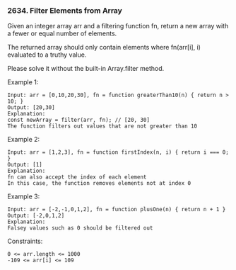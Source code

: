 ### 2634. Filter Elements from Array

Given an integer array arr and a filtering function fn, return a new array with a fewer or equal number of elements.

The returned array should only contain elements where fn(arr[i], i) evaluated to a truthy value.

Please solve it without the built-in Array.filter method.



Example 1:

    Input: arr = [0,10,20,30], fn = function greaterThan10(n) { return n > 10; }
    Output: [20,30]
    Explanation:
    const newArray = filter(arr, fn); // [20, 30]
    The function filters out values that are not greater than 10

Example 2:

    Input: arr = [1,2,3], fn = function firstIndex(n, i) { return i === 0; }
    Output: [1]
    Explanation:
    fn can also accept the index of each element
    In this case, the function removes elements not at index 0

Example 3:

    Input: arr = [-2,-1,0,1,2], fn = function plusOne(n) { return n + 1 }
    Output: [-2,0,1,2]
    Explanation:
    Falsey values such as 0 should be filtered out



Constraints:

    0 <= arr.length <= 1000
    -109 <= arr[i] <= 109
